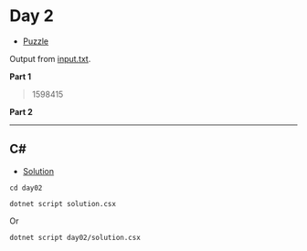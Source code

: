 # Day 2

- [Puzzle](PUZZLE.md)

Output from [input.txt](input.txt).
<!-- Output from [input.txt](day02/input.txt). -->

**Part 1**

> 1598415

**Part 2**

> 

---

## C#

- [Solution](solution.csx)

`cd day02`

`dotnet script solution.csx`

Or

`dotnet script day02/solution.csx`
